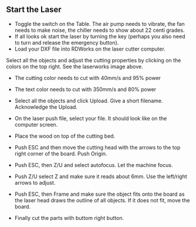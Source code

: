## Start the Laser
- Toggle the switch on the Table. The air pump needs to vibrate, the fan needs to make noise, the chiller needs to show about 22 centi grades.
- If all looks ok start the laser by turning the key (perhaps you also need to turn and release the emergency button). 
- Load your DXF file into RDWorks on the laser cutter computer.

Select all the objects and adjust the cutting properties by clicking on the colors on the top right. See the laserworks image above.
- The cutting color needs to cut with 40mm/s and 95% power
- The text color needs to cut with 350mm/s and 80% power

- Select all the objects and click Upload. Give a short filename. Acknowledge the Upload.
- On the laser push file, select your file. It should look like on the computer screen.

- Place the wood on top of the cutting bed.
- Push ESC and then move the cutting head with the arrows to the top right corner of the board. Push Origin.
- Push ESC, then Z/U and select autofocus. Let the machine focus.
- Push Z/U select Z and make sure it reads about 6mm. Use the left/right arrows to adjust.
- Push ESC, then Frame and make sure the object fits onto the board as the laser head draws the outline of all objects. If it does not fit, move the board.

- Finally cut the parts with buttom right button.
